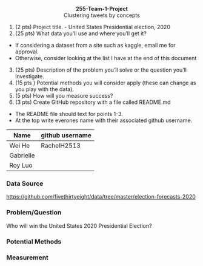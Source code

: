 <p align="center">
<b>255-Team-1-Project</b></br>
Clustering tweets by concepts
</p>


1. (2 pts) Project title. - United States Presidential election, 2020
2. (25 pts) What data you’ll use and where you’ll get it? 
* If considering a dataset from a site such as kaggle, email me for approval.
* Otherwise, consider looking at the list I have at the end of this document
3. (25 pts) Description of the problem you’ll solve or the question you’ll investigate.
4. (15 pts ) Potential methods you will consider apply (these can change as you play with the data).
5. (5 pts) How will you measure success?
6. (3 pts) Create GitHub repository with a file called README.md
* The README file should text for points 1-3.
* At the top write everones name with their associated github username.


| Name      | github username |
| ----------- | ----------- |
| Wei He      | RachelH2513 |
| Gabrielle   |         |
| Roy Luo   |         |



### Data Source
https://github.com/fivethirtyeight/data/tree/master/election-forecasts-2020
### Problem/Question
Who will win the United States 2020 Presidential Election?
### Potential Methods

### Measurement
